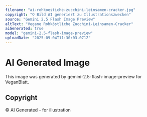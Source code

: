 ```yaml
---
filename: "ai-rohkoestiche-zucchini-leinsamen-cracker.jpg"
copyright: "© Bild AI generiert zu Illustrationszwecken"
source: "Gemini 2.5 Flash Image Preview"
altText: "Vegane Rohköstliche Zucchini-Leinsamen-Cracker"
aiGenerated: true
model: "gemini-2.5-flash-image-preview"
uploadDate: "2025-09-04T11:30:03.071Z"
---
```


# AI Generated Image

This image was generated by gemini-2.5-flash-image-preview for VeganBlatt.

## Copyright
© AI Generated - for illustration
